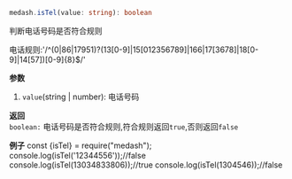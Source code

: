 ```ts
medash.isTel(value: string): boolean 
```
判断电话号码是否符合规则  

电话规则:'/^(0|86|17951)?(13[0-9]|15[012356789]|166|17[3678]|18[0-9]|14[57])[0-9]{8}$/'  

**参数**  
1. `value`(string | number): 电话号码 

**返回**  
`boolean:` 电话号码是否符合规则,符合规则返回`true`,否则返回`false`

**例子**
<me-embed>const {isTel} = require("medash");
console.log(isTel('12344556'));//false
console.log(isTel(13034833806));//true
console.log(isTel(1304546));//false</me-embed>
